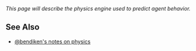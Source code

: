 *This page will describe the physics engine used to predict agent behavior.*

See Also
--------

* [@bendiken's notes on physics](http://ar.to/notes/physics)
